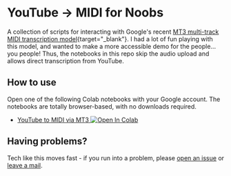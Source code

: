 # YouTube -> MIDI for Noobs

A collection of scripts for interacting with Google's recent [MT3 multi-track MIDI transcription model](https://github.com/magenta/mt3){target="_blank"}.
I had a lot of fun playing with this model, and wanted to make a more accessible demo for the people... you people!
Thus, the notebooks in this repo skip the audio upload and allows direct transcription from YouTube.

## How to use
Open one of the following Colab notebooks with your Google account. 
The notebooks are totally browser-based, with no downloads required.
* <a href="https://colab.research.google.com/github/mdnestor/yt-mt3/blob/master/MT3_for_noobs.ipynb" target="_parent">YouTube to MIDI via MT3 <img src="https://colab.research.google.com/assets/colab-badge.svg" alt="Open In Colab"/></a>

## Having problems?
Tech like this moves fast - if you run into a problem, please [open an issue](https://github.com/mdnestor/yt-mt3/issues) or [leave a mail](mailto:mdnest01@gmail.com).
